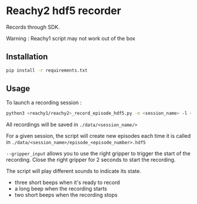 # Reachy2 hdf5 recorder

Records through SDK.

Warning : Reachy1 script may not work out of the box

## Installation

```bash
pip install -r requirements.txt
```

## Usage

To launch a recording session :

```bash
python3 <reachy1/reachy2>_record_episode_hdf5.py -n <session_name> -l <episode_length> --robot_ip <robot_ip> (--gripper_input)
```

All recordings will be saved in `./data/<session_name/>`

For a given session, the script will create new episodes each time it is called in `./data/<session_name>/episode_<episode_number>.hdf5`

`--gripper_input` allows you to use the right gripper to trigger the start of the recording. Close the right gripper for 2 seconds to start the recording.

The script will play different sounds to indicate its state.

- three short beeps when it's ready to record
- a long beep when the recording starts
- two short beeps when the recording stops
